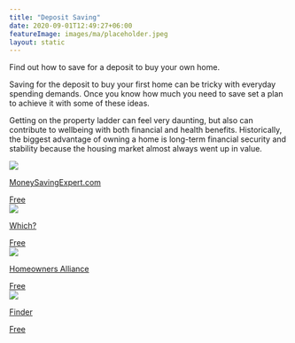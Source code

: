 ```yaml
---
title: "Deposit Saving"
date: 2020-09-01T12:49:27+06:00
featureImage: images/ma/placeholder.jpeg
layout: static
---
```


Find out how to save for a deposit to buy your own home.

Saving for the deposit to buy your first home can be tricky with everyday spending demands. Once you know how much you need to save set a plan to achieve it with some of these ideas.

Getting on the property ladder can feel very daunting, but also can contribute to wellbeing with both financial and health benefits. Historically, the biggest advantage of owning a home is long-term financial security and stability because the housing market almost always went up in value.

<a class="ma-link" href="https://www.moneysavingexpert.com/mortgages/mortgage-deposit-calculator/"><div class="ma-card"><div class="ma-icon"><img src ="/images/icon-check.png"/></div><div class="ma-name"><p>MoneySavingExpert.com</p></div><div class="ma-paid-text"><span>Free </span></div></div></a><a class="ma-link" href="https://www.which.co.uk/money/mortgages-and-property/mortgages/mortgages-and-deposits-the-basics/how-to-save-for-a-mortgage-deposit-atlKF9x7zvLr"><div class="ma-card"><div class="ma-icon"><img src ="/images/icon-check.png"/></div><div class="ma-name"><p>Which?</p></div><div class="ma-paid-text"><span>Free</span></div></div></a><a class="ma-link" href="https://hoa.org.uk/advice/guides-for-homeowners/i-am-buying/how-to-save-for-a-deposit/"><div class="ma-card"><div class="ma-icon"><img src ="/images/icon-check.png"/></div><div class="ma-name"><p>Homeowners Alliance </p></div><div class="ma-paid-text"><span>Free </span></div></div></a><a class="ma-link" href="https://www.finder.com/uk/mortgages/mortgage-brokers"><div class="ma-card"><div class="ma-icon"><img src ="/images/icon-check.png"/></div><div class="ma-name"><p>Finder</p></div><div class="ma-paid-text"><span>Free</span></div></div></a>  

<br/><br/>






